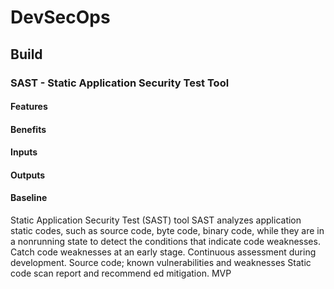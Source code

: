 # DevSecOps

## Build

### SAST - Static Application Security Test Tool

#### Features

#### Benefits

#### Inputs

#### Outputs

#### Baseline

Static
Application
Security Test
(SAST) tool
SAST analyzes
application static codes,
such as source code,
byte code, binary code,
while they are in a nonrunning state to detect
the conditions that
indicate code
weaknesses.
Catch code
weaknesses at an
early stage.
Continuous
assessment during
development.
Source code;
known
vulnerabilities
and weaknesses
Static code
scan report
and
recommend
ed
mitigation.
MVP
